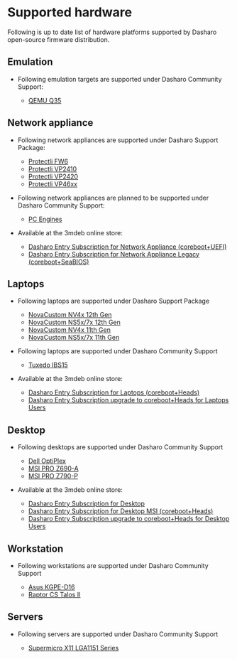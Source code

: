 # Supported hardware

Following is up to date list of hardware platforms supported by Dasharo
open-source firmware distribution.

## Emulation

* Following emulation targets are supported under Dasharo Community Support:

    - [QEMU Q35](qemu_q35/overview.md)

## Network appliance

* Following network appliances are supported under Dasharo Support Package:

    - [Protectli FW6](protectli_fw6/overview.md)
    - [Protectli VP2410](protectli_vp2410/overview.md)
    - [Protectli VP2420](protectli_vp2420/overview.md)
    - [Protectli VP46xx](protectli_vp46xx/overview.md)

* Following network appliances are planned to be supported under Dasharo
  Community Support:

    - [PC Engines](pc_engines/post-eol-fw-announcement.md)

* Available at the 3mdeb online store:

    - [Dasharo Entry Subscription for Network Appliance (coreboot+UEFI)](https://shop.3mdeb.com/shop/dasharo-entry-subscription/1-year-dasharo-entry-subscription-for-network-appliance/)
    - [Dasharo Entry Subscription for Network Appliance Legacy (coreboot+SeaBIOS)](https://shop.3mdeb.com/shop/dasharo-entry-subscription/1-year-dasharo-entry-subscription-for-network-appliance-legacy/)

## Laptops

* Following laptops are supported under Dasharo Support Package

    - [NovaCustom NV4x 12th Gen](../unified/novacustom/overview.md)
    - [NovaCustom NS5x/7x 12th Gen](../unified/novacustom/overview.md)
    - [NovaCustom NV4x 11th Gen](../unified/novacustom/overview.md)
    - [NovaCustom NS5x/7x 11th Gen](../unified/novacustom/overview.md)

* Following laptops are supported under Dasharo Community Support

    - [Tuxedo IBS15](tuxedo_ibs15/releases.md)

* Available at the 3mdeb online store:

    - [Dasharo Entry Subscription for Laptops (coreboot+Heads)](https://shop.3mdeb.com/shop/dasharo-entry-subscription/1-year-dasharo-entry-subscription-for-laptops-corebootheads/)
    - [Dasharo Entry Subscription upgrade to coreboot+Heads for Laptops Users](https://shop.3mdeb.com/shop/dasharo-entry-subscription/dasharo-entry-subscription-upgrade-to-corebootheads-for-desktop-and-laptops/)

## Desktop

* Following desktops are supported under Dasharo Community Support

    - [Dell OptiPlex](dell_optiplex/overview.md)
    - [MSI PRO Z690-A](../unified/msi/overview.md)
    - [MSI PRO Z790-P](../unified/msi/overview.md)

* Available at the 3mdeb online store:

    - [Dasharo Entry Subscription for Desktop](https://shop.3mdeb.com/shop/dasharo-entry-subscription/1year-desktop/)
    - [Dasharo Entry Subscription for Desktop MSI (coreboot+Heads)](https://shop.3mdeb.com/shop/dasharo-entry-subscription/1-year-dasharo-entry-subscription-for-msi-corebootheads/)
    - [Dasharo Entry Subscription upgrade to coreboot+Heads for Desktop Users](https://shop.3mdeb.com/shop/dasharo-entry-subscription/dasharo-entry-subscription-upgrade-to-corebootheads-for-desktop-and-laptops/)

## Workstation

* Following workstations are supported under Dasharo Community Support

    - [Asus KGPE-D16](asus_kgpe_d16/overview.md)
    - [Raptor CS Talos II](talos_2/overview.md)

## Servers

* Following servers are supported under Dasharo Community Support

    - [Supermicro X11 LGA1151 Series](supermicro_x11_lga1151_series/overview.md)

